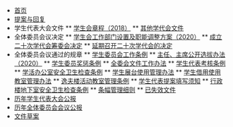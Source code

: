 * [首页](/ "中国政法大学学生委员会文件系统")
* [提案与回复](/07/)
* 学生代表大会文件
** [学生会章程（2018）](/学生会章程（2018）)
** [其他学代会文件](/03/)
* 全体委员会议决定
** [学生会工作部门设置及职能调整方案（2020）](/06/学生会工作部门设置及职能调整方案（2020）)
** [成立二十次学代会筹委会决定](/06/成立二十次学代会筹委会决定（2020）)
** [延期召开二十次学代会的决定](/06/关于延期召开中国政法大学第二十次学生代表大会的决定（2020）)
* 全体委员会议通过的规章
** [学生委员会工作条例](/02/中国政法大学学生委员会工作条例（2012）)
** [主任、主席公开选拔办法（2020）](/02/学生委员会主任委员、学生会主席公开选拔办法（2020）)
** [学生委员奖惩条例](/02/学生委员奖惩条例（2019）)
** [全委会文件工作办法](/02/全体委员会议文件工作办法（2019）)
** [学生代表考核条例](/02/学生代表考核条例)
** [学活办公室安全卫生检查条例](/02/学活办公室安全卫生检查条例)
** [学生展台使用管理办法](/02/学生展台使用管理办法)
** [学生借用使用教室管理办法](/02/学生借用使用教室管理办法)
** [逸夫楼活动教室管理条例](/02/逸夫楼活动教室管理条例)
** [学生代表提案填写须知](/02/学生代表提案填写须知)
** [行政楼地下室安全卫生检查条例](/02/行政楼地下室安全卫生检查条例)
** [条幅管理细则](/02/中国政法大学条幅管理细则)
** [已失效文件](/02/history/)
* [历年学生代表大会公报](/05/)
* [历年全体委员会会议公报](/04/) 
* [文件草案]() 
